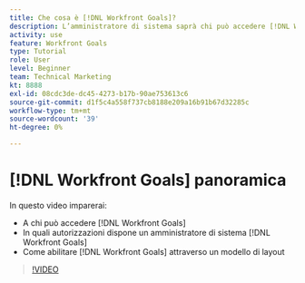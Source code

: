```yaml
---
title: Che cosa è [!DNL Workfront Goals]?
description: L’amministratore di sistema saprà chi può accedere [!DNL Workfront Goals], what permissions a system administrator has in [!DNL Workfront Goals], and how to enable [!DNL Workfront Goals] attraverso un modello di layout.
activity: use
feature: Workfront Goals
type: Tutorial
role: User
level: Beginner
team: Technical Marketing
kt: 8888
exl-id: 08cdc3de-dc45-4273-b17b-90ae753613c6
source-git-commit: d1f5c4a558f737cb8188e209a16b91b67d32285c
workflow-type: tm+mt
source-wordcount: '39'
ht-degree: 0%

---
```


# [!DNL Workfront Goals] panoramica

In questo video imparerai:

* A chi può accedere [!DNL Workfront Goals]
* In quali autorizzazioni dispone un amministratore di sistema [!DNL Workfront Goals]
* Come abilitare [!DNL Workfront Goals] attraverso un modello di layout

>[!VIDEO](https://video.tv.adobe.com/v/335182/?quality=12)
